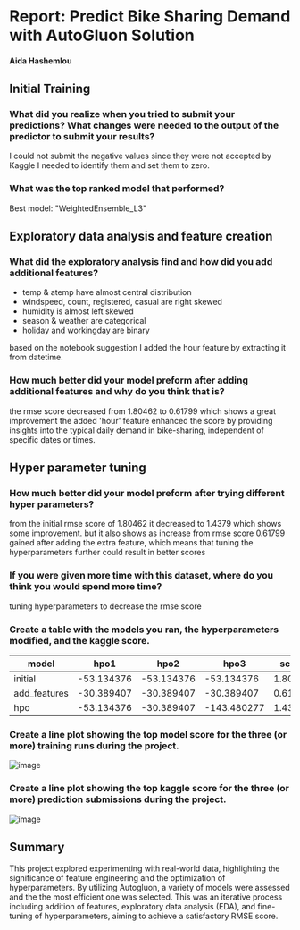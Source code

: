 # Report: Predict Bike Sharing Demand with AutoGluon Solution
#### Aida Hashemlou

## Initial Training
### What did you realize when you tried to submit your predictions? What changes were needed to the output of the predictor to submit your results?

I could not submit the negative values since they were not accepted by Kaggle
I needed to identify them and set them to zero.

### What was the top ranked model that performed?
Best model: "WeightedEnsemble_L3"

## Exploratory data analysis and feature creation
### What did the exploratory analysis find and how did you add additional features?
- temp & atemp have almost central distribution
- windspeed, count, registered, casual are right skewed
- humidity is almost left skewed
- season & weather are categorical
- holiday and workingday are binary

based on the notebook suggestion I added the hour feature by extracting it from datetime.

### How much better did your model preform after adding additional features and why do you think that is?
the rmse score decreased from 1.80462 to 0.61799 which shows a great improvement
the added 'hour' feature enhanced the score by providing insights into the typical daily demand in bike-sharing, independent of specific dates or times.

## Hyper parameter tuning
### How much better did your model preform after trying different hyper parameters?
from the initial rmse score of 1.80462 it decreased to 1.4379 which shows some improvement. but it also shows as increase from rmse score 0.61799 gained after adding the extra feature, which means that tuning the hyperparameters further could result in better scores

### If you were given more time with this dataset, where do you think you would spend more time?
tuning hyperparameters to decrease the rmse score

### Create a table with the models you ran, the hyperparameters modified, and the kaggle score.
|model|hpo1|hpo2|hpo3|score|
|--|--|--|--|--|
|initial|-53.134376|-53.134376|-53.134376|1.80462|
|add_features|-30.389407	|-30.389407	|-30.389407	|0.61799|
|hpo|-53.134376 |-30.389407 |-143.480277 |1.4379|

### Create a line plot showing the top model score for the three (or more) training runs during the project.

![image](https://github.com/aida-hm/cd0385-project-starter/assets/56322150/02f0da35-a684-47fc-b9f2-11e49d473acc)


### Create a line plot showing the top kaggle score for the three (or more) prediction submissions during the project.
![image](https://github.com/aida-hm/cd0385-project-starter/assets/56322150/9c7efefc-d3c0-4f83-8592-6e2ed57bd8a0)



## Summary
This project explored experimenting with real-world data, highlighting the significance of feature engineering and the optimization of hyperparameters. By utilizing Autogluon, a variety of models were assessed and the the most efficient one was selected. This was an iterative process including addition of features, exploratory data analysis (EDA), and fine-tuning of hyperparameters, aiming to achieve a satisfactory RMSE score.
